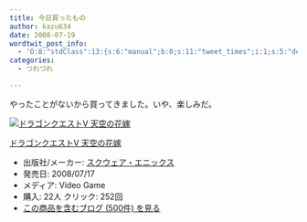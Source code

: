 ```yaml
---
title: 今日買ったもの
author: kazu634
date: 2008-07-19
wordtwit_post_info:
  - 'O:8:"stdClass":13:{s:6:"manual";b:0;s:11:"tweet_times";i:1;s:5:"delay";i:0;s:7:"enabled";i:1;s:10:"separation";s:2:"60";s:7:"version";s:3:"3.7";s:14:"tweet_template";b:0;s:6:"status";i:2;s:6:"result";a:0:{}s:13:"tweet_counter";i:2;s:13:"tweet_log_ids";a:1:{i:0;i:4151;}s:9:"hash_tags";a:0:{}s:8:"accounts";a:1:{i:0;s:7:"kazu634";}}'
categories:
  - つれづれ

---
```

<div class="section">
<p>
    やったことがないから買ってきました。いや、楽しみだ。
</p>
  
<div class="hatena-asin-detail">
<a href="http://www.amazon.co.jp/dp/B000UTI27E/?tag=hatena_st1-22&ascsubtag=d-7ibv" onclick="__gaTracker('send', 'event', 'outbound-article', 'http://www.amazon.co.jp/dp/B000UTI27E/?tag=hatena_st1-22&ascsubtag=d-7ibv', '');"><img src="https://images-na.ssl-images-amazon.com/images/I/51aBhyotEOL._SL160_.jpg" class="hatena-asin-detail-image" alt="ドラゴンクエストV 天空の花嫁" title="ドラゴンクエストV 天空の花嫁" /></a></p> 
    
<div class="hatena-asin-detail-info">
<p class="hatena-asin-detail-title">
<a href="http://www.amazon.co.jp/dp/B000UTI27E/?tag=hatena_st1-22&ascsubtag=d-7ibv" onclick="__gaTracker('send', 'event', 'outbound-article', 'http://www.amazon.co.jp/dp/B000UTI27E/?tag=hatena_st1-22&ascsubtag=d-7ibv', 'ドラゴンクエストV 天空の花嫁');">ドラゴンクエストV 天空の花嫁</a>
</p>
      
<ul>
<li>
<span class="hatena-asin-detail-label">出版社/メーカー:</span> <a href="http://d.hatena.ne.jp/keyword/%A5%B9%A5%AF%A5%A6%A5%A7%A5%A2%A1%A6%A5%A8%A5%CB%A5%C3%A5%AF%A5%B9" onclick="__gaTracker('send', 'event', 'outbound-article', 'http://d.hatena.ne.jp/keyword/%A5%B9%A5%AF%A5%A6%A5%A7%A5%A2%A1%A6%A5%A8%A5%CB%A5%C3%A5%AF%A5%B9', 'スクウェア・エニックス');" class="keyword">スクウェア・エニックス</a>
</li>
<li>
<span class="hatena-asin-detail-label">発売日:</span> 2008/07/17
</li>
<li>
<span class="hatena-asin-detail-label">メディア:</span> Video Game
</li>
<li>
<span class="hatena-asin-detail-label">購入</span>: 22人 <span class="hatena-asin-detail-label">クリック</span>: 252回
</li>
<li>
<a href="http://d.hatena.ne.jp/asin/B000UTI27E" onclick="__gaTracker('send', 'event', 'outbound-article', 'http://d.hatena.ne.jp/asin/B000UTI27E', 'この商品を含むブログ (500件) を見る');" target="_blank">この商品を含むブログ (500件) を見る</a>
</li>
</ul>
</div>
    
<div class="hatena-asin-detail-foot">
</div>
</div>
</div>
